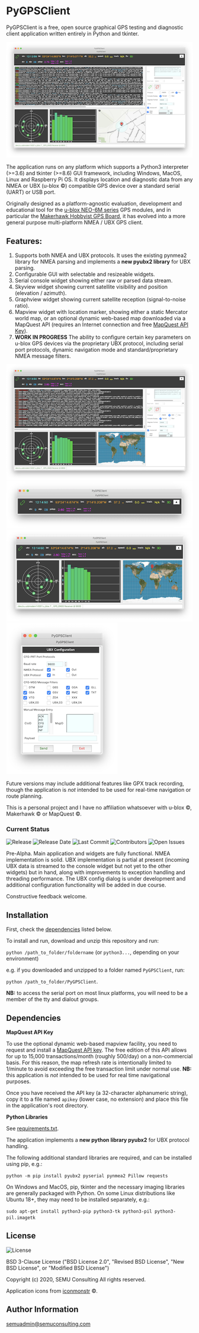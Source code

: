 # PyGPSClient

PyGPSClient is a free, open source graphical GPS testing and diagnostic client application written entirely in Python and tkinter.

![fullmap](/images/fullmapquest.png)

The application runs on any platform which supports a Python3 interpreter (>=3.6) and tkinter (>=8.6) GUI framework, 
including Windows, MacOS, Linux and Raspberry Pi OS. It displays location and diagnostic data from any NMEA or UBX (u-blox &copy;) 
compatible GPS device over a standard serial (UART) or USB port.

Originally designed as a platform-agnostic evaluation, development and educational tool for the [u-blox NEO-6M series](https://www.u-blox.com/en/product/neo-6-series) GPS modules, and in particular the [Makerhawk Hobbyist GPS Board](https://www.amazon.co.uk/MakerHawk-Microcontroller-Compatible-Navigation-Positioning/dp/B0783H7BLW), it has evolved
into a more general purpose multi-platform NMEA / UBX GPS client.

## Features:

1. Supports both NMEA and UBX protocols. It uses the existing pynmea2 library for NMEA parsing and 
implements a **new pyubx2 library** for UBX parsing. 
1. Configurable GUI with selectable and resizeable widgets.
1. Serial console widget showing either raw or parsed data stream.
1. Skyview widget showing current satellite visibility and position (elevation / azimuth).
1. Graphview widget showing current satellite reception (signal-to-noise ratio).
1. Mapview widget with location marker, showing either a static Mercator world map, or an optional dynamic web-based map downloaded via a MapQuest API (requires an Internet connection and free 
[MapQuest API Key](https://developer.mapquest.com/plan_purchase/steps/business_edition/business_edition_free/register)).
1. **WORK IN PROGRESS** The ability to configure certain key parameters on u-blox GPS devices via the proprietary UBX protocol, including serial port protocols, dynamic navigation mode and standard/proprietary NMEA message filters.

![fullubx](/images/fullubx.png)
![banneronly](/images/banneronly.png)
![basicview](/images/basicview.png)
![ubxconfig](/images/ubxconfig.png)

Future versions may include additional features like GPX track recording, though the application is *not* intended to be used for real-time navigation or route planning.

This is a personal project and I have no affiliation whatsoever with u-blox &copy;, Makerhawk &copy; or MapQuest &copy;.

### Current Status

![Release](https://img.shields.io/github/v/release/semuconsulting/PyGPSClient?include_prereleases)
![Release Date](https://img.shields.io/github/release-date-pre/semuconsulting/PyGPSClient)
![Last Commit](https://img.shields.io/github/last-commit/semuconsulting/PyGPSClient)
![Contributors](https://img.shields.io/github/contributors/semuconsulting/PyGPSClient.svg)
![Open Issues](https://img.shields.io/github/issues-raw/semuconsulting/PyGPSClient)

Pre-Alpha. Main application and widgets are fully functional. NMEA implementation is solid. UBX implementation is partial at present (incoming UBX data is streamed to the console widget but not yet to the other widgets) but in hand, along with improvements to exception handling and threading performance. The UBX config dialog is under development and additional configuration functionality will be added in due course.

Constructive feedback welcome.

## Installation

First, check the [dependencies](#dependencies) listed below.

To install and run, download and unzip this repository and run:

`python /path_to_folder/foldername` (or `python3...`, depending on your environment)

e.g. if you downloaded and unzipped to a folder named `PyGPSClient`, run: 

`python /path_to_folder/PyGPSClient`.

**NB:** to access the serial port on most linux platforms, you will need to be a member of the 
tty and dialout groups.


## <a name="dependencies">Dependencies</a>

**MapQuest API Key**

To use the optional dynamic web-based mapview facility, you need to request and install a 
[MapQuest API key](https://developer.mapquest.com/plan_purchase/steps/business_edition/business_edition_free/register).
The free edition of this API allows for up to 15,000 transactions/month (roughly 500/day) on a non-commercial basis.
For this reason, the map refresh rate is intentionally limited to 1/minute to avoid exceeding the free transaction
limit under normal use. **NB:** this application is *not* intended to be used for real time navigational purposes.

Once you have received the API key (a 32-character alphanumeric string), copy it to a file named `apikey` (lower case, 
no extension) and place this file in the application's root directory.

**Python Libraries**

See [requirements.txt](requirements.txt).

The application implements a **new python library pyubx2** for UBX protocol handling.

The following additional standard libraries are required, and can be installed using pip, e.g.:

`python -m pip install pyubx2 pyserial pynmea2 Pillow requests`

On Windows and MacOS, pip, tkinter and the necessary imaging libraries are generally packaged with Python. 
On some Linux distributions like Ubuntu 18+, they may need to be installed separately, e.g.:

`sudo apt-get install python3-pip python3-tk python3-pil python3-pil.imagetk`

## License

![License](https://img.shields.io/github/license/semuconsulting/PyGPSClient.svg)

BSD 3-Clause License ("BSD License 2.0", "Revised BSD License", "New BSD License", or "Modified BSD License")

Copyright (c) 2020, SEMU Consulting
All rights reserved.

Application icons from [iconmonstr](https://iconmonstr.com/) &copy;.

## Author Information

semuadmin@semuconsulting.com
